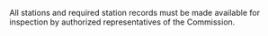 All stations and required station records must be made available for inspection by authorized representatives of the Commission.

